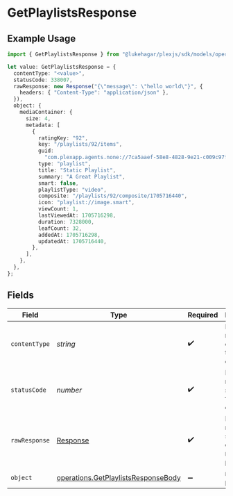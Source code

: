 # GetPlaylistsResponse

## Example Usage

```typescript
import { GetPlaylistsResponse } from "@lukehagar/plexjs/sdk/models/operations";

let value: GetPlaylistsResponse = {
  contentType: "<value>",
  statusCode: 338007,
  rawResponse: new Response("{\"message\": \"hello world\"}", {
    headers: { "Content-Type": "application/json" },
  }),
  object: {
    mediaContainer: {
      size: 4,
      metadata: [
        {
          ratingKey: "92",
          key: "/playlists/92/items",
          guid:
            "com.plexapp.agents.none://7ca5aaef-58e8-4828-9e21-c009c97f2903",
          type: "playlist",
          title: "Static Playlist",
          summary: "A Great Playlist",
          smart: false,
          playlistType: "video",
          composite: "/playlists/92/composite/1705716440",
          icon: "playlist://image.smart",
          viewCount: 1,
          lastViewedAt: 1705716298,
          duration: 7328000,
          leafCount: 32,
          addedAt: 1705716298,
          updatedAt: 1705716440,
        },
      ],
    },
  },
};
```

## Fields

| Field                                                                                             | Type                                                                                              | Required                                                                                          | Description                                                                                       |
| ------------------------------------------------------------------------------------------------- | ------------------------------------------------------------------------------------------------- | ------------------------------------------------------------------------------------------------- | ------------------------------------------------------------------------------------------------- |
| `contentType`                                                                                     | *string*                                                                                          | :heavy_check_mark:                                                                                | HTTP response content type for this operation                                                     |
| `statusCode`                                                                                      | *number*                                                                                          | :heavy_check_mark:                                                                                | HTTP response status code for this operation                                                      |
| `rawResponse`                                                                                     | [Response](https://developer.mozilla.org/en-US/docs/Web/API/Response)                             | :heavy_check_mark:                                                                                | Raw HTTP response; suitable for custom response parsing                                           |
| `object`                                                                                          | [operations.GetPlaylistsResponseBody](../../../sdk/models/operations/getplaylistsresponsebody.md) | :heavy_minus_sign:                                                                                | returns all playlists                                                                             |